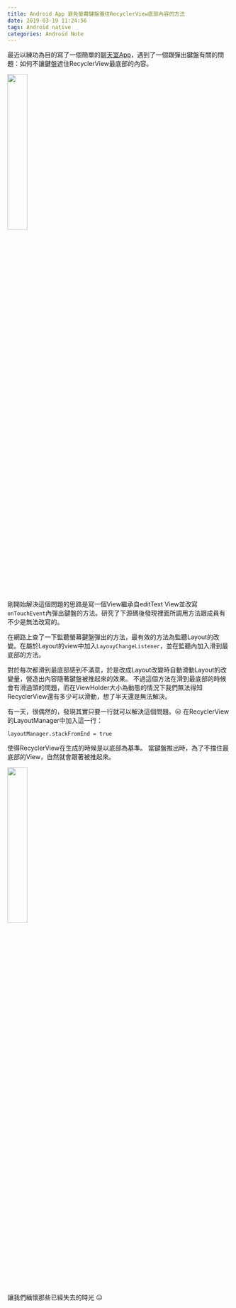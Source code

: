 ```yaml
---
title: Android App 避免螢幕鍵盤蓋住RecyclerView底部內容的方法
date: 2019-03-19 11:24:56
tags: Android native
categories: Android Note
---
```



最近以練功為目的寫了一個簡單的[聊天室App](https://github.com/DarKArieS/ChatNow)，遇到了一個跟彈出鍵盤有關的問題：如何不讓鍵盤遮住RecyclerView最底部的內容。

<img src="https://i.imgur.com/x5Wh6Kx.gif" width="30%">

<!-- more -->

剛開始解決這個問題的思路是寫一個View繼承自editText View並改寫`onTouchEvent`內彈出鍵盤的方法。研究了下源碼後發現裡面所調用方法跟成員有不少是無法改寫的。

在網路上查了一下監聽螢幕鍵盤彈出的方法，最有效的方法為監聽Layout的改變。在屬於Layout的view中加入`LayouyChangeListener`，並在監聽內加入滑到最底部的方法。

對於每次都滑到最底部感到不滿意，於是改成Layout改變時自動滑動Layout的改變量，營造出內容隨著鍵盤被推起來的效果。
不過這個方法在滑到最底部的時候會有滑過頭的問題，而在ViewHolder大小為動態的情況下我們無法得知RecyclerView還有多少可以滑動，想了半天還是無法解決。

有一天，很偶然的，發現其實只要一行就可以解決這個問題。:unamused:
在RecyclerView的LayoutManager中加入這一行：

```
layoutManager.stackFromEnd = true
```

使得RecyclerView在生成的時候是以底部為基準。
當鍵盤推出時，為了不擋住最底部的View，自然就會跟著被推起來。

<img src="https://i.imgur.com/iNluFyT.gif" width="30%">

讓我們緬懷那些已經失去的時光 :expressionless: